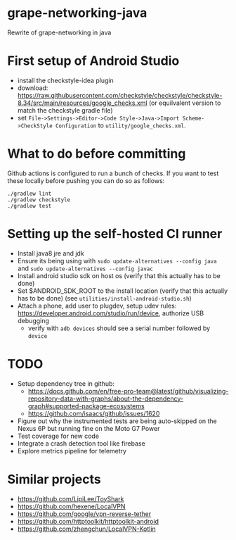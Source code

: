 # grape-networking-java
Rewrite of grape-networking in java

# First setup of Android Studio
- install the checkstyle-idea plugin
- download: https://raw.githubusercontent.com/checkstyle/checkstyle/checkstyle-8.34/src/main/resources/google_checks.xml (or equilvalent version to match the checkstyle gradle file)
- set `File->Settings->Editor->Code Style->Java->Import Scheme->CheckStyle Configuration` to `utility/google_checks.xml`.

# What to do before committing
Github actions is configured to run a bunch of checks. If you want to
test these locally before pushing you can do so as follows:
```
./gradlew lint
./gradlew checkstyle
./gradlew test
```

# Setting up the self-hosted CI runner
- Install java8 jre and jdk
- Ensure its being using with `sudo update-alternatives --config java` and `sudo update-alternatives --config javac`
- Install android studio sdk on host os (verify that this actually has to be done)
- Set $ANDROID_SDK_ROOT to the install location (verify that this actually has to be done) (see `utilities/install-android-studio.sh`)
- Attach a phone, add user to plugdev, setup udev rules: https://developer.android.com/studio/run/device, authorize USB debugging
  - verify with `adb devices` should see a serial number followed by `device`

# TODO
- Setup dependency tree in github:
  - https://docs.github.com/en/free-pro-team@latest/github/visualizing-repository-data-with-graphs/about-the-dependency-graph#supported-package-ecosystems
  - https://github.com/isaacs/github/issues/1620
- Figure out why the instrumented tests are being auto-skipped on the Nexus 6P but running fine on the Moto G7 Power
- Test coverage for new code
- Integrate a crash detection tool like firebase
- Explore metrics pipeline for telemetry

# Similar projects
- https://github.com/LipiLee/ToyShark
- https://github.com/hexene/LocalVPN
- https://github.com/google/vpn-reverse-tether
- https://github.com/httptoolkit/httptoolkit-android
- https://github.com/zhengchun/LocalVPN-Kotlin
